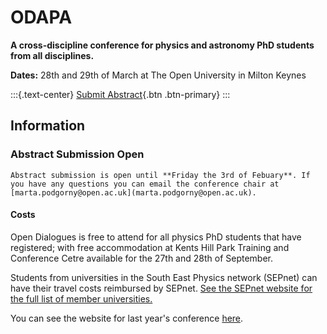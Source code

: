 # ODAPA


**A cross-discipline conference for physics and astronomy PhD students from all disciplines.**

**Dates:** 28th and 29th of March at The Open University in Milton Keynes

:::{.text-center}
[Submit Abstract](http://google.com){.btn .btn-primary}
:::

## Information


### Abstract Submission Open

```{tip}
Abstract submission is open until **Friday the 3rd of Febuary**. If you have any questions you can email the conference chair at [marta.podgorny@open.ac.uk](marta.podgorny@open.ac.uk). 
```


#### Costs
Open Dialogues is free to attend for all physics PhD students that have registered; with free accommodation at Kents Hill Park Training and Conference Cetre available for the 27th and 28th of September. 

Students from universities in the South East Physics network (SEPnet) can have their travel costs reimbursed by SEPnet. [See the SEPnet website for the full list of member universities.](https://www.sepnet.ac.uk/about-sepnet/partners-and-associates/)


You can see the website for last year's conference [here](2022.qmd).